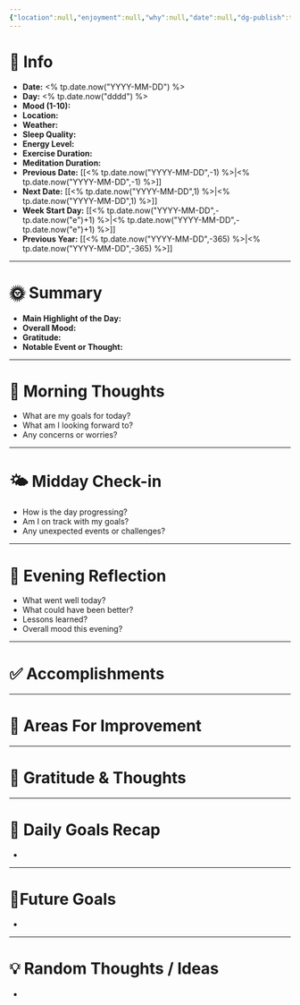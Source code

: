 ```yaml
---
{"location":null,"enjoyment":null,"why":null,"date":null,"dg-publish":true,"dg-home":null,"tags":["dailyreviews"],"aliases":null,"meditation":null,"exercise":null,"sleep_quality":null,"mood":null,"energy_level":null,"weather":null,"permalink":"/templates/daily-note-template/","dgPassFrontmatter":true,"updated":"2025-04-30T14:33:28.648+05:30"}
---
```


# 📅 Info
- **Date:** <% tp.date.now("YYYY-MM-DD") %>
- **Day:** <% tp.date.now("dddd") %>
- **Mood (1-10):** 
- **Location:** 
- **Weather:** 
- **Sleep Quality:** 
- **Energy Level:** 
- **Exercise Duration:** 
- **Meditation Duration:** 
- **Previous Date:** [[<% tp.date.now("YYYY-MM-DD",-1) %>\|<% tp.date.now("YYYY-MM-DD",-1) %>]]
- **Next Date:** [[<% tp.date.now("YYYY-MM-DD",1) %>\|<% tp.date.now("YYYY-MM-DD",1) %>]]
- **Week Start Day:** [[<% tp.date.now("YYYY-MM-DD",-tp.date.now("e")+1) %>\|<% tp.date.now("YYYY-MM-DD",-tp.date.now("e")+1) %>]]
- **Previous Year:** [[<% tp.date.now("YYYY-MM-DD",-365) %>\|<% tp.date.now("YYYY-MM-DD",-365) %>]]

---

# 🌞 Summary
- **Main Highlight of the Day:** 
- **Overall Mood:** 
- **Gratitude:** 
- **Notable Event or Thought:** 

---

# 🧠 Morning Thoughts
- What are my goals for today?
- What am I looking forward to?
- Any concerns or worries?

---

# 🌤️ Midday Check-in
- How is the day progressing?
- Am I on track with my goals?
- Any unexpected events or challenges?

---

# 🌙 Evening Reflection
- What went well today?
- What could have been better?
- Lessons learned?
- Overall mood this evening?

---

# ✅ Accomplishments



---

# 🔄 Areas For Improvement



---

# 🙏 Gratitude & Thoughts



---

# 🎯 Daily Goals Recap
 - 

---

# 🌌Future Goals
 - 

---

# 💡 Random Thoughts / Ideas
- 